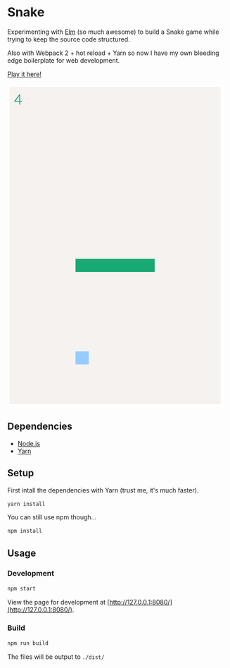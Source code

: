 # Snake

Experimenting with [Elm](http://elm-lang.org/) (so much awesome) to build a Snake game while trying to keep the source code structured.

Also with Webpack 2 + hot reload + Yarn so now I have my own bleeding edge boilerplate for web development.

[Play it here!](https://jiahaog.github.com/snake)

[![screenshot](./doc/screenshot.png)](https://jiahaog.github.com/snake)

## Dependencies

- [Node.js](https://nodejs.org)
- [Yarn](https://yarnpkg.com/)

## Setup

First intall the dependencies with Yarn (trust me, it's much faster).
```bash
yarn install
```

You can still use npm though...

```bash
npm install
```

## Usage

### Development

```bash
npm start
```

View the page for development at [http://127.0.0.1:8080/](http://127.0.0.1:8080/).

### Build

```bash
npm run build
```

The files will be output to `./dist/`
